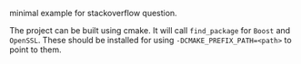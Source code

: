 minimal example for stackoverflow question.

The project can be built using cmake. It will call `find_package` for `Boost` and `OpenSSL`. These should be installed for using `-DCMAKE_PREFIX_PATH=<path>` to point to them.